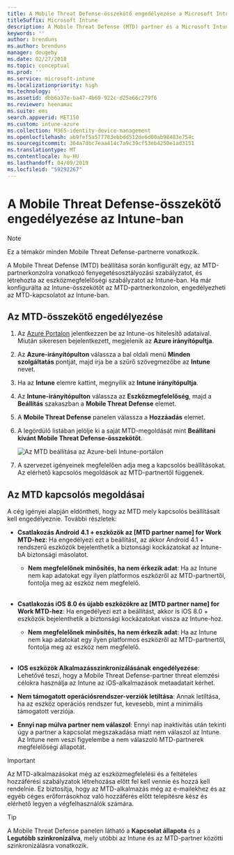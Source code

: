 ```yaml
---
title: A Mobile Threat Defense-összekötő engedélyezése a Microsoft Intune-ban
titleSuffix: Microsoft Intune
description: A Mobile Threat Defense (MTD) partner és a Microsoft Intune közötti összekötő engedélyezése.
keywords: ''
author: brenduns
ms.author: brenduns
manager: dougeby
ms.date: 02/27/2018
ms.topic: conceptual
ms.prod: ''
ms.service: microsoft-intune
ms.localizationpriority: high
ms.technology: ''
ms.assetid: dbb6a37e-ba47-4b69-922c-d25e66c279f6
ms.reviewer: heenamac
ms.suite: ems
search.appverid: MET150
ms.custom: intune-azure
ms.collection: M365-identity-device-management
ms.openlocfilehash: ab9fef5a577783ebbdd512de6d00ab98483e754c
ms.sourcegitcommit: 364a7dbc7eaa414c7a9c39cf53eb4250e1ad3151
ms.translationtype: MT
ms.contentlocale: hu-HU
ms.lasthandoff: 04/09/2019
ms.locfileid: "59292267"
---
```

# <a name="enable-the-mobile-threat-defense-connector-in-intune"></a>A Mobile Threat Defense-összekötő engedélyezése az Intune-ban

> [!NOTE] 
> Ez a témakör minden Mobile Threat Defense-partnerre vonatkozik.

A Mobile Threat Defense (MTD) beállítása során konfigurált egy, az MTD-partnerkonzolra vonatkozó fenyegetésosztályozási szabályzatot, és létrehozta az eszközmegfelelőségi szabályzatot az Intune-ban. Ha már konfigurálta az Intune-összekötőt az MTD-partnerkonzolon, engedélyezheti az MTD-kapcsolatot az Intune-ban.

## <a name="to-enable-the-mtd-connector"></a>Az MTD-összekötő engedélyezése

1. Az [Azure Portalon](https://portal.azure.com) jelentkezzen be az Intune-os hitelesítő adataival. Miután sikeresen bejelentkezett, megjelenik az **Azure irányítópultja**.

2. Az **Azure-irányítópulton** válassza a bal oldali menü **Minden szolgáltatás** pontját, majd írja be a szűrő szövegmezőbe az **Intune** nevet.

3. Ha az **Intune** elemre kattint, megnyílik az **Intune irányítópultja**.

4. Az **Intune-irányítópulton** válassza az **Eszközmegfelelőség**, majd a **Beállítás** szakaszban a **Mobile Threat Defense** elemet.

5. A **Mobile Threat Defense** panelen válassza a **Hozzáadás** elemet.

6. A legördülő listában jelölje ki a saját MTD-megoldását mint **Beállítani kívánt Mobile Threat Defense-összekötőt**.

    ![Az MTD beállítása az Azure-beli Intune-portálon](./media/enable-mtd-connector-1.png)

7. A szervezet igényeinek megfelelően adja meg a kapcsolós beállításokat. Az elérhető kapcsolós megoldások az MTD-partnertől függenek.

## <a name="mtd-toggle-options"></a>Az MTD kapcsolós megoldásai

A cég igényei alapján eldöntheti, hogy az MTD mely kapcsolós beállításait kell engedélyeznie. További részletek:

- **Csatlakozás Android 4.1 + eszközök az [MTD partner name] for Work MTD-hez**: Ha engedélyezi ezt a beállítást, az akkor Android 4.1 + rendszerű eszközök bejelenthetik a biztonsági kockázatokat az Intune-bA biztonsági másolatot.
    - **Nem megfelelőnek minősítés, ha nem érkezik adat**: Ha az Intune nem kap adatokat egy ilyen platformos eszközről az MTD-partnertől, fontolja meg az eszköz nem megfelelő.
<br></br>
- **Csatlakozás iOS 8.0 és újabb eszközökre az [MTD partner name] for Work MTD-hez**: Ha engedélyezi ezt a beállítást, akkor is iOS 8.0 + eszközök bejelenthetik a biztonsági kockázatokat vissza az Intune-hoz.
    - **Nem megfelelőnek minősítés, ha nem érkezik adat**: Ha az Intune nem kap adatokat egy ilyen platformos eszközről az MTD-partnertől, fontolja meg az eszköz nem megfelelő.
<br></br>
- **IOS eszközök Alkalmazásszinkronizálásának engedélyezése**: Lehetővé teszi, hogy a Mobile Threat Defense-partner threat elemzési célokra használja az Intune az iOS-alkalmazások metaadatait kérhet.

- **Nem támogatott operációsrendszer-verziók letiltása**: Annak letiltása, ha az eszköz operációs rendszer fut, kevesebb, mint a minimális támogatott verziója.

- **Ennyi nap múlva partner nem válaszol**: Ennyi nap inaktivitás után tekinti úgy a partner a kapcsolat megszakadása miatt nem válaszol az Intune. Az Intune nem veszi figyelembe a nem válaszoló MTD-partnerek megfelelőségi állapotát.

> [!IMPORTANT] 
> Az MTD-alkalmazásokat még az eszközmegfelelési és a feltételes hozzáférési szabályzatok létrehozása előtt fel kell vennie és hozzá kell rendelnie. Ez biztosítja, hogy az MTD-alkalmazás még az e-mailekhez és az egyéb céges erőforrásokhoz való hozzáférés előtt telepítésre kész és elérhető legyen a végfelhasználók számára.

> [!TIP]
> A Mobile Threat Defense panelen látható a **Kapcsolat állapota** és a **Legutóbb szinkronizálva**, mely utóbbi az Intune és az MTD-partner közötti szinkronizálásra vonatkozik.
